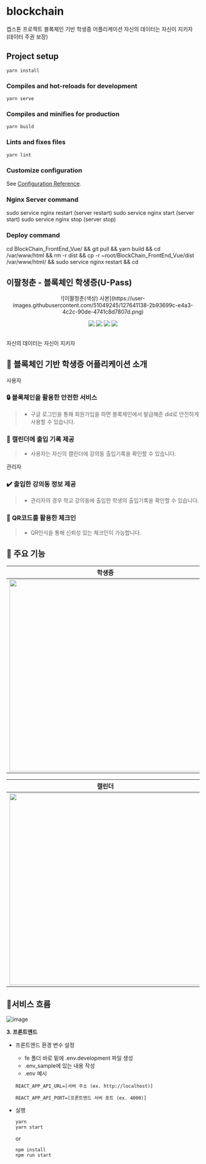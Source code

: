 # blockchain
캡스톤 프로젝트 
블록체인 기반 학생증 어플리케이션
자신의 데이터는 자신이 지키자 (데이터 주권 보장)
## Project setup

```
yarn install
```

### Compiles and hot-reloads for development

```
yarn serve
```

### Compiles and minifies for production

```
yarn build
```

### Lints and fixes files

```
yarn lint
```

### Customize configuration

See [Configuration Reference](https://cli.vuejs.org/config/).

### Nginx Server command

sudo service nginx restart (server restart)
sudo service nginx start (server start)
sudo service nginx stop (server stop)

### Deploy command

cd BlockChain_FrontEnd_Vue/ && git pull && yarn build && cd /var/www/html && rm -r dist && cp -r ~root/BlockChain_FrontEnd_Vue/dist /var/www/html/ && sudo service nginx restart && cd

## 이팔청춘 - 블록체인 학생증(U-Pass)
<p align='center'>
![이팔청춘(색상) 사본](https://user-images.githubusercontent.com/51049245/127641138-2b93699c-e4a3-4c2c-90de-4741c8d7807d.png)
</p>

<p align='center'>
    <img src="https://img.shields.io/badge/Vue.js-4FC08D?style=flat-square&logo=Vue.js&logoColor=white"/>
    <img src="https://img.shields.io/badge/HTML5-E34F26?style=flat-square&logo=HTML5&logoColor=white"/>
    <img src="https://img.shields.io/badge/CSS3-1572B6?style=flat-square&logo=CSS3&logoColor=white"/>
    <img src="https://img.shields.io/badge/JavaScript-F7DF1E?style=flat-square&logo=JavaScript&logoColor=white"/>
</p>

##
자신의 데이터는 자신이 지키자

## 📌 블록체인 기반 학생증 어플리케이션 소개
사용자
### 🔒 블록체인을 활용한 안전한 서비스
> - 구글 로그인을 통해 회원가입을 하면 블록체인에서 발급해준 did로 안전하게 사용할 수 있습니다.
### 📅 캘린더에 출입 기록 제공
> - 사용자는 자신의 캘린더에 강의동 출입기록을 확인할 수 있습니다.

관리자
### ✔️ 출입한 강의동 정보 제공
> - 관리자의 경우 학교 강의동에 출입한 학생의 출입기록을 확인할 수 있습니다.
### 📲 QR코드를 활용한 체크인
> - QR인식을 통해 신뢰성 있는 체크인이 가능합니다.



## 📌 주요 기능

|학생증|결제|주문|좌석예약|
|:--:|:--:|:--:|:--:|
|<img width='500' src='https://user-images.githubusercontent.com/51049245/127643339-d9c46127-ddf3-401c-8297-af47785b4718.png'>|<img width='500' src='https://user-images.githubusercontent.com/51049245/127643388-1133105e-230e-47a9-a6d9-2dc61158b743.png'>|<img width='500' src='https://user-images.githubusercontent.com/51049245/127643409-ad3b84f6-1a8a-4abe-9176-a45fb928a151.png'>|<img width='500' src='https://user-images.githubusercontent.com/51049245/127643431-9152c5d6-fc0b-4f96-ac94-99f9f6d5630f.png'>|



|캘린더|출입 확인|QR 인증|강의동 설정|
|:--:|:--:|:--:|:--:|
|<img width='500' src='https://user-images.githubusercontent.com/51049245/127643481-f4ef0092-6477-4f4d-a039-87c2b48cee8e.png'>|<img width='500' src='https://user-images.githubusercontent.com/51049245/127643481-f4ef0092-6477-4f4d-a039-87c2b48cee8e.png'>|<img width='500' src='https://user-images.githubusercontent.com/51049245/127643640-33712c45-7e6e-4570-baf9-032042c1c299.png'>|<img width='500' src='https://user-images.githubusercontent.com/51049245/127643670-f38b694f-feb1-424b-a2a6-690f5aa3a781.png'>|


## 📌서비스 흐름
![image](https://user-images.githubusercontent.com/51049245/127643219-5c2682ad-654b-4e31-9c70-713df0553208.png)

**3. 프론트엔드**
- 프론트엔드 환경 변수 설정
   - fe 폴더 바로 밑에 .env.development 파일 생성
   - .env_sample에 있는 내용 작성
   - .env 예시
    ```
    REACT_APP_API_URL=[서버 주소 (ex. http://localhost)]
    
    REACT_APP_API_PORT=[프론트엔드 서버 포트 (ex. 4000)]
    ```

- 실행
    ```vue
    yarn
    yarn start
    ```
    or
    ```vue
    npm install 
    npm run start
    ```
